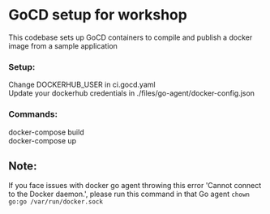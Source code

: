 # GoCD setup for workshop

This codebase sets up GoCD containers to compile and publish a
docker image from a sample application

### Setup:

Change DOCKERHUB_USER in ci.gocd.yaml <br/>
Update your dockerhub credentials in ./files/go-agent/docker-config.json

### Commands:

 docker-compose build <br/>
 docker-compose up <br/>

## Note: 
If you face issues with docker go agent throwing this error 'Cannot connect to the Docker daemon.',
please run this command in that Go agent ```chown go:go /var/run/docker.sock```

